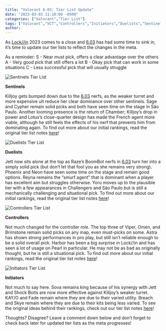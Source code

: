 ```yaml
---
title: "Valorant 6.03: Tier List Update"
date: "2023-03-03 11:10:00 -0500"
categories: ["Valorant","Tier List"]
tags: ["Valorant","VCT","Controllers","Initiators","Duelists","Sentinels","esports","Agents","Breach","Skye","KAY/O","Fade","Sova","Harbor","Astra","Brimstone","Omen","Viper","Killjoy","Chamber","Cypher","Sage","Yoru","Reyna","Phoenix","Neon","Raze","Jett"]
author:
---
```


As [Lock//in](https://liquipedia.net/valorant/VCT/2023/LOCK_IN_S%C3%A3o_Paulo) 2023 comes to a close and [6.03](https://playvalorant.com/en-us/news/game-updates/valorant-patch-notes-6-03/) has had some time to sink in, it’s time to update our tier lists to reflect the changes in the meta. 

As a reminder:
S - Near must pick, offers a clear advantage over the others
A - Very good pick that still offers a lot
B - Okay pick that can work in some situations
C - Less successful pick that will usually struggle 

![Sentinels Tier List](/2023-03-03-valorant-6.03-tier-list-update-sentinel.png)

**Sentinels**

Killjoy gets bumped down due to the [6.03](https://playvalorant.com/en-us/news/game-updates/valorant-patch-notes-6-03/) nerfs, as the weaker turret and more expensive ult reduce her clear dominance over other sentinels. Sage and Cypher remain solid picks and both have seen time on the stage in São Paulo. Another looming presence is the return of Chamber; Killjoy’s drop in power and Lotus’s close-quarter design has made the French agent more viable, although he still feels the effects of his nerf that prevents him from dominating again. To find out more about our initial rankings, read the original tier list notes [here](https://blog.omnic.ai/posts/valorant-6.0-best-senitels-to-play-right-now/)!

![Duelists Tier List](/2023-03-03-valorant-6.03-tier-list-update-duelist.png)

**Duelists**

Jett now sits alone at the top as Raze’s BoomBot nerfs in [6.03](https://playvalorant.com/en-us/news/game-updates/valorant-patch-notes-6-03/) turn her into a simply solid pick (but don’t let that fool you as she remains very strong). Phoenix and Neon have seen some time on the stage and remain good options. Reyna remains the “smurf agent” that is dominant when a player has excellent aim but struggles otherwise. Yoru moves up to the plausible tier with a few appearances in Challengers and São Paulo but is still a mechanically challenging and situational pick. To find out more about our initial rankings, read the original tier list notes [here](https://blog.omnic.ai/posts/valorant-6.0-best-duelists-to-play-right-now/)!

![Controllers Tier List](/2023-03-03-valorant-6.03-tier-list-update-controller.png)

**Controllers**

Not much changed for the controller role. The top three of Viper, Omen, and Brimstone remain solid picks on any map, even must-picks on some. Astra has shown strong performances in pro play, but still isn’t reliable enough to be a solid overall pick. Harbor has been a big surprise in Lock//in and has seen a lot of usage on Pearl in particular. He may not be as bad as originally thought, but he is still a situational pick. To find out more about our initial rankings, read the original tier list notes [here](https://blog.omnic.ai/posts/valorant-6.0-best-controllers-to-play-right-now/)!

![Initiators Tier List](/2023-03-03-valorant-6.03-tier-list-update-initiator.png)

**Initiators**

Not much to say here. Sova remains king because of his synergy with Jett and Shock Bolts are now more effective against Killjoy’s weaker turret. KAY/O and Fade remain where they are due to their varied utility. Breach and Skye remain where they are due to their kits being less varied. To see the original ideas behind their rankings, check out our tier list notes [here](https://blog.omnic.ai/posts/valorant-6.0-best-initiators-to-play-right/)!

Thoughts? Disagree? Leave a comment down below and don’t forget to check back later for updated tier lists as the meta progresses!